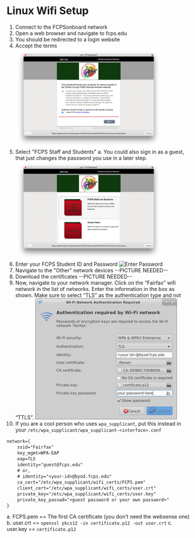 # Linux Wifi Setup

1. Connect to the FCPSonboard network
2. Open a web browser and navigate to fcps.edu
3. You should be redirected to a login website
4. Accept the terms
![Accept Terms](../.gitbook/assets/linux-wifi-setup-1.png)
5. Select "FCPS Staff and Students"
  a. You could also sign in as a guest, that just changes the password you use in a later step.
![Select Login Category](../.gitbook/assets/linux-wifi-setup-2.png)
6. Enter your FCPS Student ID and Password
![Enter Password](../.gitbook/pictures/linux-wifi-setup-3.png)
7. Navigate to the "Other" network devices
--PICTURE NEEDED--
8. Download the certificates
--PICTURE NEEDED--
9. Now, navigate to your network manager.
Click on the “Fairfax” wifi network in the list of networks. Enter the information in the box as shown.
Make sure to select “TLS” as the authentication type and not “TTLS”.
![Network Manager](../.gitbook/assets/linux-wifi-setup-6.png)
10. If you are a cool person who uses `wpa_supplicant`, put this instead in your `/etc/wpa_supplicant/wpa_supplicant-<interface>.conf`
```
network={
    ssid="Fairfax"
    key_mgmt=WPA-EAP
    eap=TLS
    identity="guest@fcps.edu"
    # or,
    # identity="<your-id>@byod.fcps.edu"
    ca_cert="/etc/wpa_supplicant/wifi_certs/FCPS.pem"
    client_cert="/etc/wpa_supplicant/wifi_certs/user.crt"
    private_key="/etc/wpa_supplicant/wifi_certs/user.key"
    private_key_passwd="<guest password or your own password>"
}
```
  a. FCPS.pem == The first CA certificate (you don't need the websense one)
  b. user.crt == `openssl pkcs12 -in certificate.p12 -out user.crt`
  c. user.key == `certificate.p12`
